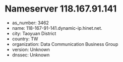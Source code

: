 # Nameserver 118.167.91.141

* as_number: 3462
* name: 118-167-91-141.dynamic-ip.hinet.net.
* city: Taoyuan District
* country: TW
* organization: Data Communication Business Group
* version: Unknown
* dnssec: Unknown

